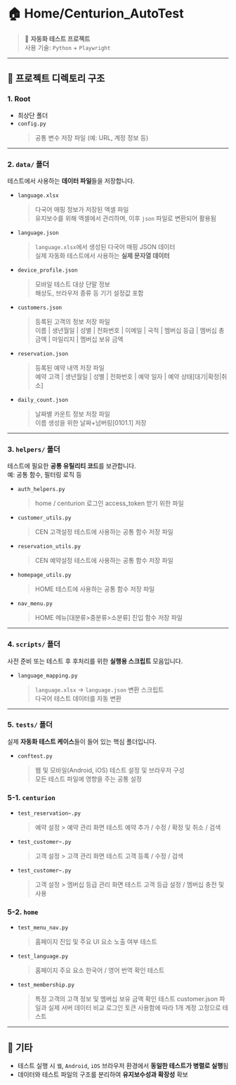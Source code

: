 # 🏠 Home/Centurion_AutoTest
> 🧪 **자동화 테스트 프로젝트**  
> 사용 기술: `Python` + `Playwright`

---------------------------------

## 📁 프로젝트 디렉토리 구조

### 1. Root
- 최상단 폴더
- `config.py`  
  > 공통 변수 저장 파일 (예: URL, 계정 정보 등)

---------------------------------

### 2. `data/` 폴더
테스트에서 사용하는 **데이터 파일**들을 저장합니다.

- `language.xlsx`  
  > 다국어 매핑 정보가 저장된 엑셀 파일  
  > 유지보수를 위해 엑셀에서 관리하며, 이후 `json` 파일로 변환되어 활용됨

- `language.json`  
  > `language.xlsx`에서 생성된 다국어 매핑 JSON 데이터  
  > 실제 자동화 테스트에서 사용하는 **실제 문자열 데이터**

- `device_profile.json`  
  > 모바일 테스트 대상 단말 정보  
  > 해상도, 브라우저 종류 등 기기 설정값 포함

- `customers.json`  
  > 등록된 고객의 정보 저장 파일  
  > 이름 | 생년월일 | 성별 | 전화번호 | 이메일 | 국적 | 멤버십 등급 | 멤버십 총 금액 | 마일리지 | 멤버십 보유 금액

- `reservation.json`  
  > 등록된 예약 내역 저장 파일  
  > 예약 고객 | 생년월일 | 성별 | 전화번호 | 예약 일자 | 예약 상태[대기|확정|취소]

- `daily_count.json`  
  > 날짜별 카운트 정보 저장 파일  
  > 이름 생성을 위한 날짜+넘버링[0101.1] 저장


---

### 3. `helpers/` 폴더
테스트에 필요한 **공통 유틸리티 코드**를 보관합니다.  
예: 공통 함수, 필터링 로직 등

- `auth_helpers.py`  
  > home / centurion 로그인 access_token 받기 위한 파일  

- `customer_utils.py`  
  > CEN 고객설정 테스트에 사용하는 공통 함수 저장 파일
  
- `reservation_utils.py`  
  > CEN 예약설정 테스트에 사용하는 공통 함수 저장 파일

- `homepage_utils.py`  
  > HOME 테스트에 사용하는 공통 함수 저장 파일    
  
- `nav_menu.py`  
  > HOME 메뉴[대분류>중분류>소분류] 진입 함수 저장 파일


---

### 4. `scripts/` 폴더
사전 준비 또는 테스트 후 후처리를 위한 **실행용 스크립트** 모음입니다.

- `language_mapping.py`  
  > `language.xlsx` → `language.json` 변환 스크립트  
  > 다국어 테스트 데이터를 자동 변환

---

### 5. `tests/` 폴더
실제 **자동화 테스트 케이스**들이 들어 있는 핵심 폴더입니다.

- `conftest.py`  
  > 웹 및 모바일(Android, iOS) 테스트 설정 및 브라우저 구성  
  > 모든 테스트 파일에 영향을 주는 공통 설정

### 5-1. `centurion`
- `test_reservation~.py`
  > 예약 설정 > 예약 관리 화면 테스트
  > 예약 추가 / 수정 / 확정 및 취소 / 검색

- `test_customer~.py`
  > 고객 설정 > 고객 관리 화면 테스트
  > 고객 등록 / 수정 / 검색

- `test_customer~.py`
  > 고객 설정 > 멤버십 등급 관리 화면 테스트
  > 고객 등급 설정 / 멤버십 충전 및 사용 

### 5-2. `home`
- `test_menu_nav.py`  
  > 홈페이지 진입 및 주요 UI 요소 노출 여부 테스트

- `test_language.py`  
  > 홈페이지 주요 요소 한국어 / 영어 번역 확인 테스트  

- `test_membership.py`  
  > 특정 고객의 고객 정보 및 멤버십 보유 금액 확인 테스트
  > customer.json 파일과 실제 서버 데이터 비교
  > 로그인 토큰 사용함에 따라 1개 계정 고정으로 테스트 
---

## 📌 기타
- 테스트 실행 시 `웹`, `Android`, `iOS` 브라우저 환경에서 **동일한 테스트가 병렬로 실행**됨
- 데이터와 테스트 파일의 구조를 분리하여 **유지보수성과 확장성** 확보
